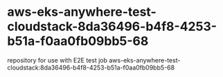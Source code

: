 # aws-eks-anywhere-test-cloudstack-8da36496-b4f8-4253-b51a-f0aa0fb09bb5-68
repository for use with E2E test job aws-eks-anywhere-test-cloudstack:8da36496-b4f8-4253-b51a-f0aa0fb09bb5-68
